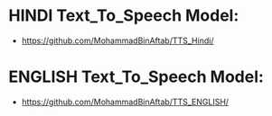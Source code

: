 # HINDI Text_To_Speech Model:
- https://github.com/MohammadBinAftab/TTS_Hindi/
# ENGLISH Text_To_Speech Model:
- https://github.com/MohammadBinAftab/TTS_ENGLISH/
